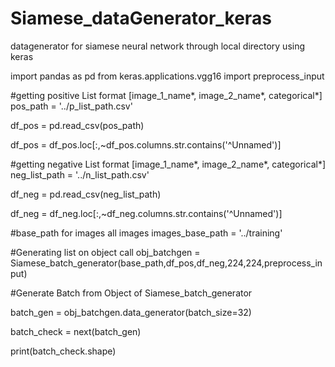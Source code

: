 # Siamese_dataGenerator_keras
datagenerator for siamese neural network through local directory using keras

import pandas as pd
from keras.applications.vgg16 import preprocess_input


#getting positive List format [image_1_name*, image_2_name*, categorical*]
pos_path = '../p_list_path.csv'

df_pos = pd.read_csv(pos_path)

df_pos  = df_pos.loc[:,~df_pos.columns.str.contains('^Unnamed')]

#getting negative List format [image_1_name*, image_2_name*, categorical*]
neg_list_path = '../n_list_path.csv'

df_neg = pd.read_csv(neg_list_path)

df_neg  = df_neg.loc[:,~df_neg.columns.str.contains('^Unnamed')]

#base_path for images all images
images_base_path = '../training'

#Generating list on object call
obj_batchgen = Siamese_batch_generator(base_path,df_pos,df_neg,224,224,preprocess_input) 

#Generate Batch from Object of Siamese_batch_generator

batch_gen = obj_batchgen.data_generator(batch_size=32)

batch_check = next(batch_gen)

print(batch_check.shape)
